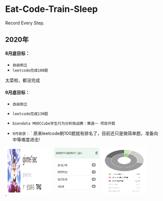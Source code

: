 # Eat-Code-Train-Sleep
Record Every Step.

## 2020年
#### 8月底目标：
* `自由倒立`
* `leetcode完成100题`

太菜啦，都没完成

#### 9月底目标：
* `自由倒立`
* `leetcode完成130题`
* `biendata MOOCCube学生行为分析挑战赛：赛道一 项目开题`

* `9月收获：`
`
原来leetcode刷100题就有排名了，目前还只是做简单题，准备向中等难度进击!</br>
<img src="https://github.com/givme1sec/Eat-Code-Train-Sleep/blob/master/img/2020-09/rank.png" width="150" height="150" alt="图片加载失败"/>
<img src="https://github.com/givme1sec/Eat-Code-Train-Sleep/blob/master/img/2020-09/passed.png" width="150" height="150" alt="图片加载失败"/>
<img src="https://github.com/givme1sec/Eat-Code-Train-Sleep/blob/master/img/2020-09/process.png" width="150" height="150" alt="图片加载失败"/></br>
`

